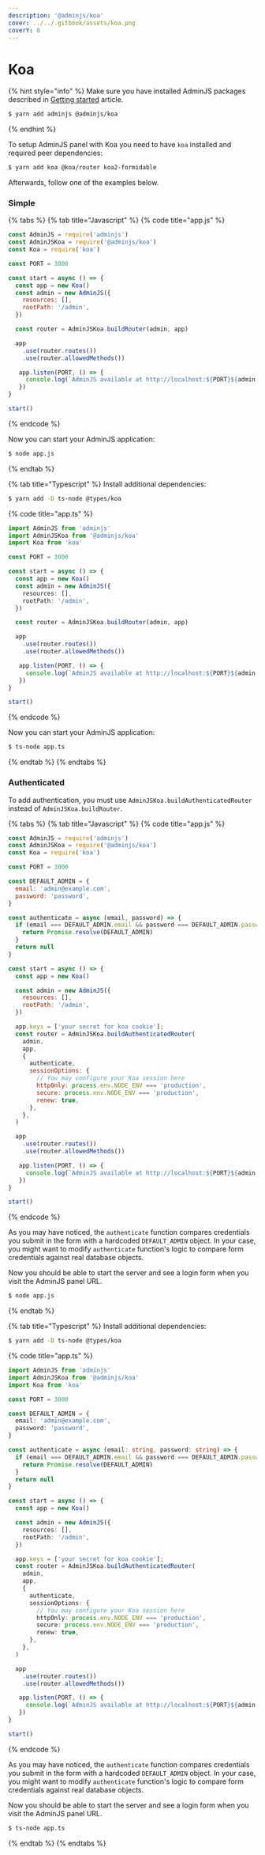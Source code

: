 ```yaml
---
description: '@adminjs/koa'
cover: ../../.gitbook/assets/koa.png
coverY: 0
---
```


# Koa

{% hint style="info" %}
Make sure you have installed AdminJS packages described in [Getting started](../getting-started.md) article.

```bash
$ yarn add adminjs @adminjs/koa
```
{% endhint %}

To setup AdminJS panel with Koa you need to have `koa` installed and required peer dependencies:

```bash
$ yarn add koa @koa/router koa2-formidable
```

Afterwards, follow one of the examples below.

### Simple

{% tabs %}
{% tab title="Javascript" %}
{% code title="app.js" %}
```javascript
const AdminJS = require('adminjs')
const AdminJSKoa = require('@adminjs/koa')
const Koa = require('koa')

const PORT = 3000

const start = async () => {
  const app = new Koa()
  const admin = new AdminJS({
    resources: [],
    rootPath: '/admin',
  })

  const router = AdminJSKoa.buildRouter(admin, app)

  app
    .use(router.routes())
    .use(router.allowedMethods())

   app.listen(PORT, () => {
     console.log(`AdminJS available at http://localhost:${PORT}${admin.options.rootPath}`)
   })
}

start()
```
{% endcode %}

Now you can start your AdminJS application:

```bash
$ node app.js
```
{% endtab %}

{% tab title="Typescript" %}
Install additional dependencies:

```bash
$ yarn add -D ts-node @types/koa
```

{% code title="app.ts" %}
```typescript
import AdminJS from 'adminjs'
import AdminJSKoa from '@adminjs/koa'
import Koa from 'koa'

const PORT = 3000

const start = async () => {
  const app = new Koa()
  const admin = new AdminJS({
    resources: [],
    rootPath: '/admin',
  })

  const router = AdminJSKoa.buildRouter(admin, app)

  app
    .use(router.routes())
    .use(router.allowedMethods())

   app.listen(PORT, () => {
     console.log(`AdminJS available at http://localhost:${PORT}${admin.options.rootPath}`)
   })
}

start()
```
{% endcode %}

Now you can start your AdminJS application:

```bash
$ ts-node app.ts
```
{% endtab %}
{% endtabs %}

### Authenticated

To add authentication, you must use `AdminJSKoa.buildAuthenticatedRouter` instead of `AdminJSKoa.buildRouter`.

{% tabs %}
{% tab title="Javascript" %}
{% code title="app.js" %}
```javascript
const AdminJS = require('adminjs')
const AdminJSKoa = require('@adminjs/koa')
const Koa = require('koa')

const PORT = 3000

const DEFAULT_ADMIN = {
  email: 'admin@example.com',
  password: 'password',
}

const authenticate = async (email, password) => {
  if (email === DEFAULT_ADMIN.email && password === DEFAULT_ADMIN.password) {
    return Promise.resolve(DEFAULT_ADMIN)
  }
  return null
}

const start = async () => {
  const app = new Koa()

  const admin = new AdminJS({
    resources: [],
    rootPath: '/admin',
  })

  app.keys = ['your secret for koa cookie'];
  const router = AdminJSKoa.buildAuthenticatedRouter(
    admin,
    app,
    {
      authenticate,
      sessionOptions: {
        // You may configure your Koa session here
        httpOnly: process.env.NODE_ENV === 'production',
        secure: process.env.NODE_ENV === 'production',
        renew: true,
      },
    },
  )

  app
    .use(router.routes())
    .use(router.allowedMethods())

   app.listen(PORT, () => {
     console.log(`AdminJS available at http://localhost:${PORT}${admin.options.rootPath}`)
   })
}

start()
```
{% endcode %}

As you may have noticed, the `authenticate` function compares credentials you submit in the form with a hardcoded `DEFAULT_ADMIN` object. In your case, you might want to modify `authenticate` function's logic to compare form credentials against real database objects.

Now you should be able to start the server and see a login form when you visit the AdminJS panel URL.

```bash
$ node app.js
```
{% endtab %}

{% tab title="Typescript" %}
Install additional dependencies:

```bash
$ yarn add -D ts-node @types/koa
```

{% code title="app.ts" %}
```typescript
import AdminJS from 'adminjs'
import AdminJSKoa from '@adminjs/koa'
import Koa from 'koa'

const PORT = 3000

const DEFAULT_ADMIN = {
  email: 'admin@example.com',
  password: 'password',
}

const authenticate = async (email: string, password: string) => {
  if (email === DEFAULT_ADMIN.email && password === DEFAULT_ADMIN.password) {
    return Promise.resolve(DEFAULT_ADMIN)
  }
  return null
}

const start = async () => {
  const app = new Koa()

  const admin = new AdminJS({
    resources: [],
    rootPath: '/admin',
  })

  app.keys = ['your secret for koa cookie'];
  const router = AdminJSKoa.buildAuthenticatedRouter(
    admin,
    app,
    {
      authenticate,
      sessionOptions: {
        // You may configure your Koa session here
        httpOnly: process.env.NODE_ENV === 'production',
        secure: process.env.NODE_ENV === 'production',
        renew: true,
      },
    },
  )

  app
    .use(router.routes())
    .use(router.allowedMethods())

   app.listen(PORT, () => {
     console.log(`AdminJS available at http://localhost:${PORT}${admin.options.rootPath}`)
   })
}

start()
```
{% endcode %}

As you may have noticed, the `authenticate` function compares credentials you submit in the form with a hardcoded `DEFAULT_ADMIN` object. In your case, you might want to modify `authenticate` function's logic to compare form credentials against real database objects.

Now you should be able to start the server and see a login form when you visit the AdminJS panel URL.

```bash
$ ts-node app.ts
```
{% endtab %}
{% endtabs %}

